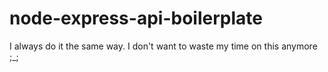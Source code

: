 # node-express-api-boilerplate
I always do it the same way. I don't want to waste my time on this anymore ;_;
